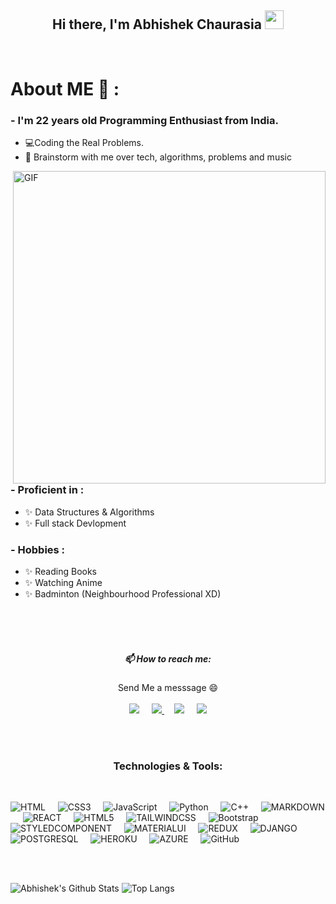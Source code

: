 <h2 align="center"> Hi there, I'm Abhishek Chaurasia <img src="https://raw.githubusercontent.com/MartinHeinz/MartinHeinz/master/wave.gif" width="30px"></h1>

</br>



# About ME 💬 :

### - I'm 22 years old Programming Enthusiast from India.
- 💻Coding the Real Problems. 
- 💬 Brainstorm with me over tech, algorithms, problems and music 

<img hight="400" width="500" alt="GIF" align="right" src="https://github.com/hekcha/hekcha/blob/main/assets/2022.gif">

### - Proficient in :
- ✨ Data Structures & Algorithms
- ✨ Full stack Devlopment

### - Hobbies : 
- ✨ Reading Books
- ✨ Watching Anime
- ✨ Badminton (Neighbourhood Professional XD)
<br>
<br>
<br>
<h5 align="center"> 📫 How to reach me: </h5>
<p align="center"> Send Me a messsage 😄 <br><br> <a href="https://facebook.com/profile.php?id=100009723558349"><img  src="https://img.shields.io/badge/Facebook-1877F2?style=for-the-badge&logo=facebook&logoColor=white" /></a>
&nbsp; &nbsp; 
 <a href="https://www.instagram.com/_abhi_c_/"> <img  src="https://img.shields.io/badge/Instagram-E4405F?style=for-the-badge&logo=instagram&logoColor=white" > </a> &nbsp; &nbsp; 
<a href="https://discord.com/Abhishek__"><img  src="https://img.shields.io/badge/Discord-7289DA?style=for-the-badge&logo=discord&logoColor=white" /></a>
&nbsp; &nbsp;
  <a href="https://www.linkedin.com/#/"> <img  src="https://img.shields.io/badge/LinkedIn-0077B5?style=for-the-badge&logo=linkedin&logoColor=white" > </a> </p>
<br>
<br>
<h3 align="center">Technologies & Tools:</h3><br/>


![HTML](https://img.shields.io/badge/HTML5-E34F26?style=for-the-badge&logo=html5&logoColor=white)&nbsp;&nbsp;&nbsp;&nbsp;
![CSS3](https://img.shields.io/badge/CSS3-1572B6?style=for-the-badge&logo=css3&logoColor=white)&nbsp;&nbsp;&nbsp;&nbsp;
![JavaScript](https://img.shields.io/badge/JavaScript-F7DF1E?style=for-the-badge&logo=javascript&logoColor=black)&nbsp;&nbsp;&nbsp;&nbsp;
![Python](https://img.shields.io/badge/Python-14354C?style=for-the-badge&logo=python&logoColor=white)&nbsp;&nbsp;&nbsp;&nbsp;
![C++](https://img.shields.io/badge/C%2B%2B-00599C?style=for-the-badge&logo=c%2B%2B&logoColor=white)&nbsp;&nbsp;&nbsp;&nbsp;
![MARKDOWN](https://img.shields.io/badge/Markdown-000000?style=for-the-badge&logo=markdown&logoColor=white)&nbsp;&nbsp;&nbsp;&nbsp;
![REACT](https://img.shields.io/badge/React-20232A?style=for-the-badge&logo=react&logoColor=61DAFB)&nbsp;&nbsp;&nbsp;&nbsp;
![HTML5](https://img.shields.io/badge/-HTML5-black?logo=html5&style=social)&nbsp;&nbsp;&nbsp;&nbsp;
![TAILWINDCSS](https://img.shields.io/badge/Tailwind_CSS-38B2AC?style=for-the-badge&logo=tailwind-css&logoColor=white)&nbsp;&nbsp;&nbsp;&nbsp;
![Bootstrap](https://img.shields.io/badge/Bootstrap-563D7C?style=for-the-badge&logo=bootstrap&logoColor=white)&nbsp;&nbsp;&nbsp;&nbsp;
![STYLEDCOMPONENT](https://img.shields.io/badge/styled--components-DB7093?style=for-the-badge&logo=styled-components&logoColor=white)&nbsp;&nbsp;&nbsp;&nbsp;
![MATERIALUI](https://img.shields.io/badge/Material--UI-0081CB?style=for-the-badge&logo=material-ui&logoColor=white)&nbsp;&nbsp;&nbsp;&nbsp;
![REDUX](https://img.shields.io/badge/Redux-593D88?style=for-the-badge&logo=redux&logoColor=white)&nbsp;&nbsp;&nbsp;&nbsp;
![DJANGO](https://img.shields.io/badge/Django-092E20?style=for-the-badge&logo=django&logoColor=white)&nbsp;&nbsp;&nbsp;&nbsp;
![POSTGRESQL](https://img.shields.io/badge/PostgreSQL-316192?style=for-the-badge&logo=postgresql&logoColor=white)&nbsp;&nbsp;&nbsp;&nbsp;
![HEROKU](https://img.shields.io/badge/Heroku-430098?style=for-the-badge&logo=heroku&logoColor=white)&nbsp;&nbsp;&nbsp;&nbsp;
![AZURE](https://img.shields.io/badge/Microsoft_Azure-0089D6?style=for-the-badge&logo=microsoft-azure&logoColor=white)&nbsp;&nbsp;&nbsp;&nbsp;
![GitHub](https://img.shields.io/badge/GitHub-100000?style=for-the-badge&logo=github&logoColor=white)&nbsp;&nbsp;&nbsp;&nbsp;

<br>
<br>

![Abhishek's Github Stats](https://github-readme-stats.vercel.app/api?username=hekcha&count_private=true&show_icons=true&include_all_commits=true)
![Top Langs](https://github-readme-stats.vercel.app/api/top-langs/?username=hekcha&hide=TeX&layout=compact)



</br>




<!--
**hekcha/hekcha** is a ✨ _special_ ✨ repository because its `README.md` (this file) appears on your GitHub profile.

Here are some ideas to get you started:

- 🔭 I’m currently working on ...
- 🌱 I’m currently learning ...
- 👯 I’m looking to collaborate on ...
- 🤔 I’m looking for help with ...
- 💬 Ask me about ...
- 📫 How to reach me: ...
- 😄 Pronouns: ...
- ⚡ Fun fact: ...
-->
